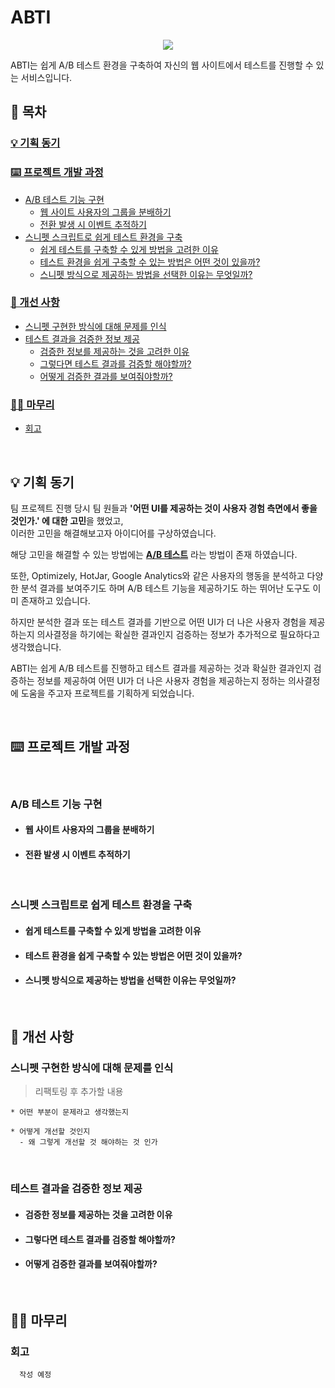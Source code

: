 # ABTI

<p align="center">
  <img src="https://github.com/user-attachments/assets/ebff20b0-53e2-4cc3-bbdc-00e1e99d40d7">
</p>

ABTI는 쉽게 A/B 테스트 환경을 구축하여 자신의 웹 사이트에서 테스트를 진행할 수 있는 서비스입니다.
<br>

## 📌 목차

### [💡 기획 동기](#-기획-동기-1)

### [⌨️ 프로젝트 개발 과정](#️-프로젝트-개발-과정-1)

- [A/B 테스트 기능 구현](#ab-%ED%85%8C%EC%8A%A4%ED%8A%B8-%EA%B8%B0%EB%8A%A5-%EA%B5%AC%ED%98%84)
  - [웹 사이트 사용자의 그룹을 분배하기](#%EC%9B%B9-%EC%82%AC%EC%9D%B4%ED%8A%B8-%EC%82%AC%EC%9A%A9%EC%9E%90%EC%9D%98-%EA%B7%B8%EB%A3%B9%EC%9D%84-%EB%B6%84%EB%B0%B0%ED%95%98%EA%B8%B0)
  - [전환 발생 시 이벤트 추적하기](#%EC%A0%84%ED%99%98-%EB%B0%9C%EC%83%9D-%EC%8B%9C-%EC%9D%B4%EB%B2%A4%ED%8A%B8-%EC%B6%94%EC%A0%81%ED%95%98%EA%B8%B0)
- [스니펫 스크립트로 쉽게 테스트 환경을 구축](#%EC%8A%A4%EB%8B%88%ED%8E%AB-%EC%8A%A4%ED%81%AC%EB%A6%BD%ED%8A%B8%EB%A1%9C-%EC%89%BD%EA%B2%8C-%ED%85%8C%EC%8A%A4%ED%8A%B8-%ED%99%98%EA%B2%BD%EC%9D%84-%EA%B5%AC%EC%B6%95)
  - [쉽게 테스트를 구축할 수 있게 방법을 고려한 이유](#%EC%89%BD%EA%B2%8C-%ED%85%8C%EC%8A%A4%ED%8A%B8%EB%A5%BC-%EA%B5%AC%EC%B6%95%ED%95%A0-%EC%88%98-%EC%9E%88%EA%B2%8C-%EB%B0%A9%EB%B2%95%EC%9D%84-%EA%B3%A0%EB%A0%A4%ED%95%9C-%EC%9D%B4%EC%9C%A0)
  - [테스트 환경을 쉽게 구축할 수 있는 방법은 어떤 것이 있을까?](#%ED%85%8C%EC%8A%A4%ED%8A%B8-%ED%99%98%EA%B2%BD%EC%9D%84-%EC%89%BD%EA%B2%8C-%EA%B5%AC%EC%B6%95%ED%95%A0-%EC%88%98-%EC%9E%88%EB%8A%94-%EB%B0%A9%EB%B2%95%EC%9D%80-%EC%96%B4%EB%96%A4-%EA%B2%83%EC%9D%B4-%EC%9E%88%EC%9D%84%EA%B9%8C)
  - [스니펫 방식으로 제공하는 방법을 선택한 이유는 무엇일까?](#%EC%8A%A4%EB%8B%88%ED%8E%AB-%EB%B0%A9%EC%8B%9D%EC%9C%BC%EB%A1%9C-%EC%A0%9C%EA%B3%B5%ED%95%98%EB%8A%94-%EB%B0%A9%EB%B2%95%EC%9D%84-%EC%84%A0%ED%83%9D%ED%95%9C-%EC%9D%B4%EC%9C%A0%EB%8A%94-%EB%AC%B4%EC%97%87%EC%9D%BC%EA%B9%8C)

### [🔨 개선 사항](#-개선-사항-1)

- [스니펫 구현한 방식에 대해 문제를 인식](#%EC%8A%A4%EB%8B%88%ED%8E%AB-%EA%B5%AC%ED%98%84%ED%95%9C-%EB%B0%A9%EC%8B%9D%EC%97%90-%EB%8C%80%ED%95%B4-%EB%AC%B8%EC%A0%9C%EB%A5%BC-%EC%9D%B8%EC%8B%9D)
- [테스트 결과을 검증한 정보 제공](#%ED%85%8C%EC%8A%A4%ED%8A%B8-%EA%B2%B0%EA%B3%BC%EC%9D%84-%EA%B2%80%EC%A6%9D%ED%95%9C-%EC%A0%95%EB%B3%B4-%EC%A0%9C%EA%B3%B5)
  - [검증한 정보를 제공하는 것을 고려한 이유](#%EA%B2%80%EC%A6%9D%ED%95%9C-%EC%A0%95%EB%B3%B4%EB%A5%BC-%EC%A0%9C%EA%B3%B5%ED%95%98%EB%8A%94-%EA%B2%83%EC%9D%84-%EA%B3%A0%EB%A0%A4%ED%95%9C-%EC%9D%B4%EC%9C%A0)
  - [그렇다면 테스트 결과를 검증할 해야할까?](#%EA%B7%B8%EB%A0%87%EB%8B%A4%EB%A9%B4-%ED%85%8C%EC%8A%A4%ED%8A%B8-%EA%B2%B0%EA%B3%BC%EB%A5%BC-%EA%B2%80%EC%A6%9D%ED%95%A0-%ED%95%B4%EC%95%BC%ED%95%A0%EA%B9%8C)
  - [어떻게 검증한 결과를 보여줘야할까?](#%EC%96%B4%EB%96%BB%EA%B2%8C-%EA%B2%80%EC%A6%9D%ED%95%9C-%EA%B2%B0%EA%B3%BC%EB%A5%BC-%EB%B3%B4%EC%97%AC%EC%A4%98%EC%95%BC%ED%95%A0%EA%B9%8C)

### [✍🏻 마무리](#-마무리-1)

- [회고](#%ED%9A%8C%EA%B3%A0)

<br>

## 💡 기획 동기

팀 프로젝트 진행 당시 팀 원들과 **'어떤 UI를 제공하는 것이 사용자 경험 측면에서 좋을 것인가.' 에 대한 고민**을 했었고,  
이러한 고민을 해결해보고자 아이디어를 구상하였습니다.

해당 고민을 해결할 수 있는 방법에는 **[A/B 테스트](https://ko.wikipedia.org/wiki/A/B_%ED%85%8C%EC%8A%A4%ED%8A%B8)** 라는 방법이 존재 하였습니다.

또한, Optimizely, HotJar, Google Analytics와 같은 사용자의 행동을 분석하고 다양한 분석 결과를 보여주기도 하며 A/B 테스트 기능을 제공하기도 하는 뛰어난 도구도 이미 존재하고 있습니다.

하지만 분석한 결과 또는 테스트 결과를 기반으로 어떤 UI가 더 나은 사용자 경험을 제공하는지 의사결정을 하기에는 확실한 결과인지 검증하는 정보가 추가적으로 필요하다고 생각했습니다.

ABTI는 쉽게 A/B 테스트를 진행하고 테스트 결과를 제공하는 것과 확실한 결과인지 검증하는 정보를 제공하여 어떤 UI가 더 나은 사용자 경험을 제공하는지 정하는 의사결정에 도움을 주고자 프로젝트를 기획하게 되었습니다.

<br>

## ⌨️ 프로젝트 개발 과정

<br>

### A/B 테스트 기능 구현

- #### 웹 사이트 사용자의 그룹을 분배하기

- #### 전환 발생 시 이벤트 추적하기

<br>

### 스니펫 스크립트로 쉽게 테스트 환경을 구축

- #### 쉽게 테스트를 구축할 수 있게 방법을 고려한 이유

- #### 테스트 환경을 쉽게 구축할 수 있는 방법은 어떤 것이 있을까?

- #### 스니펫 방식으로 제공하는 방법을 선택한 이유는 무엇일까?

<br>

## 🔨 개선 사항

### 스니펫 구현한 방식에 대해 문제를 인식

> 리팩토링 후 추가할 내용

```
* 어떤 부분이 문제라고 생각했는지

* 어떻게 개선할 것인지
  - 왜 그렇게 개선할 것 해야하는 것 인가
```

<br>

### 테스트 결과을 검증한 정보 제공

- #### 검증한 정보를 제공하는 것을 고려한 이유

- #### 그렇다면 테스트 결과를 검증할 해야할까?

- #### 어떻게 검증한 결과를 보여줘야할까?

<br>

## ✍🏻 마무리

### 회고

```
  작성 예정
```
